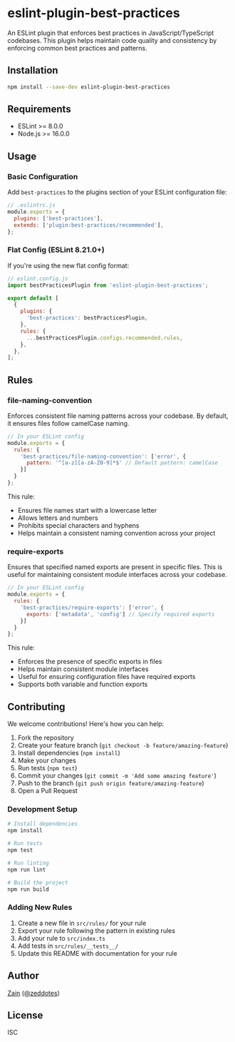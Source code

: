 # eslint-plugin-best-practices

An ESLint plugin that enforces best practices in JavaScript/TypeScript codebases. This plugin helps maintain code quality and consistency by enforcing common best practices and patterns.

## Installation

```bash
npm install --save-dev eslint-plugin-best-practices
```

## Requirements

- ESLint >= 8.0.0
- Node.js >= 16.0.0

## Usage

### Basic Configuration

Add `best-practices` to the plugins section of your ESLint configuration file:

```javascript
// .eslintrc.js
module.exports = {
  plugins: ['best-practices'],
  extends: ['plugin:best-practices/recommended'],
};
```

### Flat Config (ESLint 8.21.0+)

If you're using the new flat config format:

```javascript
// eslint.config.js
import bestPracticesPlugin from 'eslint-plugin-best-practices';

export default [
  {
    plugins: {
      'best-practices': bestPracticesPlugin,
    },
    rules: {
      ...bestPracticesPlugin.configs.recommended.rules,
    },
  },
];
```

## Rules

### file-naming-convention

Enforces consistent file naming patterns across your codebase. By default, it ensures files follow camelCase naming.

```javascript
// In your ESLint config
module.exports = {
  rules: {
    'best-practices/file-naming-convention': ['error', {
      pattern: '^[a-z][a-zA-Z0-9]*$' // Default pattern: camelCase
    }]
  }
};
```

This rule:
- Ensures file names start with a lowercase letter
- Allows letters and numbers
- Prohibits special characters and hyphens
- Helps maintain a consistent naming convention across your project

### require-exports

Ensures that specified named exports are present in specific files. This is useful for maintaining consistent module interfaces across your codebase.

```javascript
// In your ESLint config
module.exports = {
  rules: {
    'best-practices/require-exports': ['error', {
      exports: ['metadata', 'config'] // Specify required exports
    }]
  }
};
```

This rule:
- Enforces the presence of specific exports in files
- Helps maintain consistent module interfaces
- Useful for ensuring configuration files have required exports
- Supports both variable and function exports

## Contributing

We welcome contributions! Here's how you can help:

1. Fork the repository
2. Create your feature branch (`git checkout -b feature/amazing-feature`)
3. Install dependencies (`npm install`)
4. Make your changes
5. Run tests (`npm test`)
6. Commit your changes (`git commit -m 'Add some amazing feature'`)
7. Push to the branch (`git push origin feature/amazing-feature`)
8. Open a Pull Request

### Development Setup

```bash
# Install dependencies
npm install

# Run tests
npm test

# Run linting
npm run lint

# Build the project
npm run build
```

### Adding New Rules

1. Create a new file in `src/rules/` for your rule
2. Export your rule following the pattern in existing rules
3. Add your rule to `src/index.ts`
4. Add tests in `src/rules/__tests__/`
5. Update this README with documentation for your rule

## Author

[Zain](https://github.com/zeddotes) ([@zeddotes](https://github.com/zeddotes))

## License

ISC 